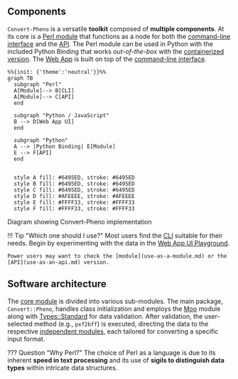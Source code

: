 ## Components

`Convert-Pheno` is a versatile **toolkit** composed of **multiple components**. At its core is a [Perl module](https://metacpan.org/pod/Convert%3A%3APheno) that functions as a node for both the [command-line interface](use-as-a-command-line-interface.md) and the [API](use-as-an-api.md). The Perl module can be used in Python with the included Python Binding that works _out-of-the-box_ with the [containerized version](https://github.com/CNAG-Biomedical-Informatics/convert-pheno#containerized-recommended-method). The [Web App](https://cnag-biomedical-informatics.github.io/convert-pheno-ui) is built on top of the [command-line interface](use-as-a-command-line-interface.md).

```mermaid
%%{init: {'theme':'neutral'}}%%
graph TB
  subgraph "Perl"
  A[Module]--> B[CLI]
  A[Module]--> C[API]
  end

  subgraph "Python / JavaScript"
  B --> D[Web App UI]
  end

  subgraph "Python"
  A --> |Python Binding| E[Module]
  E --> F[API]
  end


  style A fill: #6495ED, stroke: #6495ED
  style B fill: #6495ED, stroke: #6495ED
  style C fill: #6495ED, stroke: #6495ED
  style D fill: #AFEEEE, stroke: #AFEEEE
  style E fill: #FFFF33, stroke: #FFFF33
  style F fill: #FFFF33, stroke: #FFFF33
```
<figcaption>Diagram showing Convert-Pheno implementation</figcaption>

!!! Tip "Which one should I use?"
    Most users find the [CLI](use-as-a-command-line-interface.md) suitable for their needs. Begin by experimenting with the data in the [Web App UI Playground](https://convert-pheno.cnag.cat).

    Power users may want to check the [module](use-as-a-module.md) or the [API](use-as-an-api.md) version. 

## Software architecture

The [core module](https://metacpan.org/pod/Convert::Pheno) is divided into various sub-modules. The main package, `Convert::Pheno`, handles class initialization and employs the [Moo](https://metacpan.org/pod/Moo) module along with [Types::Standard](https://metacpan.org/pod/Types::Standard) for data validation. After validation, the user-selected method (e.g., `pxf2bff`) is executed, directing the data to the respective [independent modules](https://github.com/CNAG-Biomedical-Informatics/convert-pheno/tree/main/lib/Convert/Pheno), each tailored for converting a specific input format.

??? Question "Why Perl?"
    The choice of Perl as a language is due to its inherent **speed in text processing** and its use of **sigils to distinguish data types** within intricate data structures.
